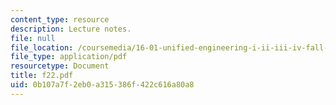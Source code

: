 ```yaml
---
content_type: resource
description: Lecture notes.
file: null
file_location: /coursemedia/16-01-unified-engineering-i-ii-iii-iv-fall-2005-spring-2006/0b107a7f2eb0a315386f422c616a80a8_f22.pdf
file_type: application/pdf
resourcetype: Document
title: f22.pdf
uid: 0b107a7f-2eb0-a315-386f-422c616a80a8
---
```

